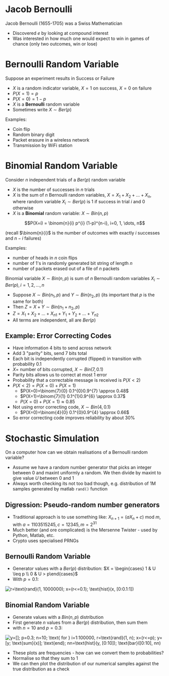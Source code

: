 # Jacob Bernoulli
Jacob Bernoulli (1655-1705) was a Swiss Mathematician

- Discovered $e$ by looking at compound interest
- Was interested in how much one would expect to win in games of chance (only two outcomes, win or lose)

# Bernoulli Random Variable
Suppose an experiment results in Success or Failure

- $X$ is a random indicator variable, $X=1$ on success, $X=0$ on failure
- $P(X=1)=p$
- $P(X=0)=1-p$
- $X$ is a **Bernoulli** random variable
- Sometimes write $X \sim Ber(p)$

Examples:

- Coin flip
- Random binary digit
- Packet erasure in a wireless network
- Transmission by WiFi station

# Binomial Random Variable
Consider $n$ independent trials of a $Ber(p)$ random variable

- $X$ is the number of successes in $n$ trials
- $X$ is the sum of $n$ Bernoulli random variables, $X = X_{1} + X_{2} + \dots + X_{n}$, where random variable $X_{i} \sim Ber(p)$ is 1 if success in trial $i$ and 0 otherwise
- $X$ is a **Binomial** random variable: $X \sim Bin(n, p)$

$$P(X=i) = \binom{n}{i} p^{i} (1-p)^{n-i}, i=0, 1, \dots, n$$

(recall $\binom{n}{i}$ is the number of outcomes with exactly $i$ successes and $n-i$ failures)

Examples:

- number of heads in $n$ coin flips
- number of 1's in randomly generated bit string of length $n$
- number of packets erased out of a file of $n$ packets

Binomial variable $X \sim Bin(n, p)$ is sum of $n$ Bernoulli random variables $X_{i} \sim Ber(p), i=1, 2, \dots, n$

- Suppose $X \sim Bin(n_{1}, p)$ and $Y \sim Bin(n_{2}, p)$ (its important that $p$ is the same for both)
- Then $Z=X+Y \sim Bin(n_{1} + n_{2}, p)$
- $Z = X_{1}+X_{2}+\dots+X_{n1}+Y_{1}+Y_{2}+\dots+Y_{n2}$
- All terms are independent, all are $Ber(p)$

## Example: Error Correcting Codes
- Have information 4 bits to send across network
- Add 3 "parity" bits, send 7 bits total
- Each bit is independently corrupted (flipped) in transition with probability 0.1
- $X=$ number of bits corrupted, $X \sim Bin(7, 0.1)$
- Parity bits allows us to correct at most 1 error
- Probability that a correctable message is received is $P(X<2)$
- $P(X<2) = P(X=0)+P(X=1)$
    - $P(X=0)=\binom{7}{0} 0.1^{0}0.9^{7} \approx 0.48$
	- $P(X=1)=\binom{7}{1} 0.1^{1}0.9^{6} \approx 0.37$
    - $P(X=0)+P(X=1) \approx 0.85$
- Not using error correcting code, $X \sim Bin(4, 0.1)$
    - $P(X=0)=\binom{4}{0} 0.1^{0}0.9^{4} \approx 0.66$
- So error correcting code improves reliability by about 30%

# Stochastic Simulation
On a computer how can we obtain realisations of a Bernoulli random variable?

- Assume we have a random number generator that picks an integer between 0 and maxint uniformly a random. We then divide by maxint to give value $U$ between 0 and 1
- Always worth checking its not too bad though, e.g. distribution of 1M samples generated by matlab `rand()` function

## Digression: Pseudo-random number generators
- Traditional approach is to use something like: $X_{n+1} = (aX_{n} + c) \text{ mod } m$, with $a=1103515245, c=12345, m=2^{31}$
- Much better (and ore complicated) is the Mersenne Twister - used by Python, Matlab, etc.
- Crypto uses specialised PRNGs

## Bernoulli Random Variable
- Generator values with a $Ber(p)$ distribution: $X = \begin{cases} 1 & U \leq p \\ 0 & U > p\end{cases}$
- With $p=0.1$:

![$r=\text{rand}(1, 1000000); x=(r<=0.1); \text{hist}(x, [0:0.1:1])$](Stats/Diagrams/8.1.png)

## Binomial Random Variable
- Generate values with a $Bin(n, p)$ distribution
- First generate $n$ values from a $Ber(p)$ distribution, then sum them
- with $n=10$ and $p=0.3$:

![$y=[]; p=0.3; n=10; \text{ for } i=1:100000, r=\text{rand}(1, n); x=(r<=p); y=[y; \text{sum}(x)]; \text{end}; nn=\text{hist}(y, [0:10]); \text{bar}([0:10], nn)$](Stats/Diagrams/8.2.png)

- These plots are frequencies - how can we convert them to probabilities?
- Normalise so that they sum to 1
- We can then plot the distribution of our numerical samples against the true distribution as a check
